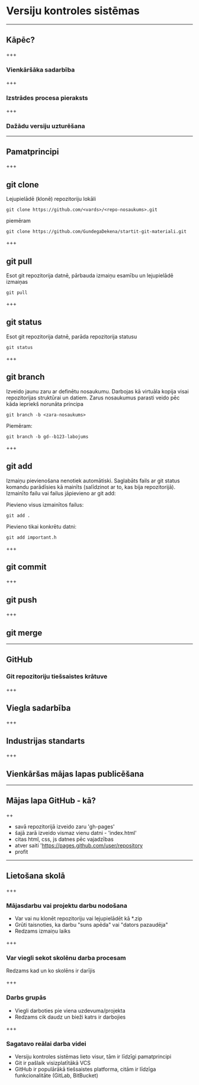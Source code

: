 # Versiju kontroles sistēmas

---

## Kāpēc?

+++

### Vienkāršāka sadarbība

+++

### Izstrādes procesa pieraksts

+++

### Dažādu versiju uzturēšana

---

## Pamatprincipi

+++

## git clone

Lejupielādē (klonē) repozitoriju lokāli

 ```
 git clone https://github.com/<vards>/<repo-nosaukums>.git
 ```

 piemēram

 ```
 git clone https://github.com/GundegaDekena/startit-git-materiali.git
 ```

+++

## git pull

Esot git repozitorija datnē, pārbauda izmaiņu esamību un lejupielādē izmaiņas

```
git pull
```

+++

## git status

Esot git repozitorija datnē, parāda repozitorija statusu

```
git status
```

+++

## git branch

Izveido jaunu zaru ar definētu nosaukumu. Darbojas kā virtuāla kopija visai repozitorijas struktūrai un datiem. Zarus nosaukumus parasti veido pēc kāda iepriekš norunāta principa

```
git branch -b <zara-nosaukums>
```

Piemēram:

```
git branch -b gd--b123-labojums
```

+++

## git add

Izmaiņu pievienošana nenotiek automātiski. Saglabāts fails ar git status komandu parādīsies kā mainīts (salīdzinot ar to, kas bija repozitorijā). Izmainīto failu vai failus jāpievieno ar git add:

Pievieno visus izmainītos failus:

```
git add .
```

Pievieno tikai konkrētu datni:

```
git add important.h
```

+++

## git commit


+++

## git push

+++

## git merge

---

## GitHub

### Git repozitoriju tiešsaistes krātuve 

+++

## Viegla sadarbība

+++

## Industrijas standarts

+++

## Vienkāršas mājas lapas publicēšana

---

## Mājas lapa GitHub - kā?

++

- savā repozitorijā izveido zaru 'gh-pages'
- šajā zarā izveido vismaz vienu datni - 'index.html'
- citas html, css, js datnes pēc vajadzības
- atver saiti 'https://pages.github.com/user/repository
- profit

---

## Lietošana skolā

+++

### Mājasdarbu vai projektu darbu nodošana

- Var vai nu klonēt repozitoriju vai lejupielādēt kā *.zip
- Grūti taisnoties, ka darbu "suns apēda" vai "dators pazaudēja" 
- Redzams izmaiņu laiks

+++

### Var viegli sekot skolēnu darba procesam

Redzams kad un ko skolēns ir darījis

+++

### Darbs grupās

- Viegli darboties pie viena uzdevuma/projekta
- Redzams cik daudz un bieži katrs ir darbojies

+++

### Sagatavo reālai darba videi

- Versiju kontroles sistēmas lieto visur, tām ir līdzīgi pamatprincipi
- Git ir pašlaik visizplatītākā VCS
- GitHub ir populārākā tiešsaistes platforma, citām ir līdzīga funkcionalitāte (GitLab, BitBucket)